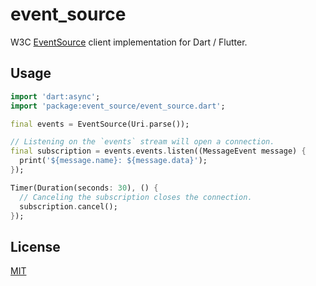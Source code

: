 # event_source

W3C [EventSource][] client implementation for Dart / Flutter.

## Usage

```dart
import 'dart:async';
import 'package:event_source/event_source.dart';

final events = EventSource(Uri.parse());

// Listening on the `events` stream will open a connection.
final subscription = events.events.listen((MessageEvent message) {
  print('${message.name}: ${message.data}');
});

Timer(Duration(seconds: 30), () {
  // Canceling the subscription closes the connection.
  subscription.cancel();
});
```

## License

[MIT](./LICENSE)

[EventSource]: https://developer.mozilla.org/en-US/docs/Web/API/EventSource
